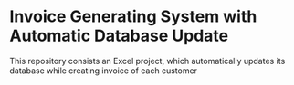 # Invoice Generating System with Automatic Database Update
This repository consists an Excel project, which automatically updates its database while creating invoice of each customer

